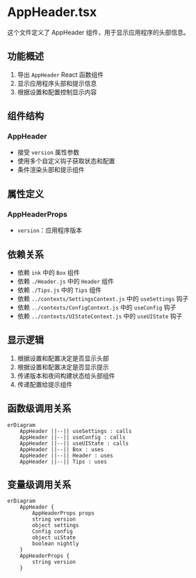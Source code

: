 # AppHeader.tsx

这个文件定义了 AppHeader 组件，用于显示应用程序的头部信息。

## 功能概述

1. 导出 `AppHeader` React 函数组件
2. 显示应用程序头部和提示信息
3. 根据设置和配置控制显示内容

## 组件结构

### AppHeader
- 接受 `version` 属性参数
- 使用多个自定义钩子获取状态和配置
- 条件渲染头部和提示组件

## 属性定义

### AppHeaderProps
- `version`：应用程序版本

## 依赖关系

- 依赖 `ink` 中的 `Box` 组件
- 依赖 `./Header.js` 中的 `Header` 组件
- 依赖 `./Tips.js` 中的 `Tips` 组件
- 依赖 `../contexts/SettingsContext.js` 中的 `useSettings` 钩子
- 依赖 `../contexts/ConfigContext.js` 中的 `useConfig` 钩子
- 依赖 `../contexts/UIStateContext.js` 中的 `useUIState` 钩子

## 显示逻辑

1. 根据设置和配置决定是否显示头部
2. 根据设置和配置决定是否显示提示
3. 传递版本和夜间构建状态给头部组件
4. 传递配置给提示组件

## 函数级调用关系

```mermaid
erDiagram
    AppHeader ||--|| useSettings : calls
    AppHeader ||--|| useConfig : calls
    AppHeader ||--|| useUIState : calls
    AppHeader ||--|| Box : uses
    AppHeader ||--|| Header : uses
    AppHeader ||--|| Tips : uses
```

## 变量级调用关系

```mermaid
erDiagram
    AppHeader {
        AppHeaderProps props
        string version
        object settings
        Config config
        object uiState
        boolean nightly
    }
    AppHeaderProps {
        string version
    }
```